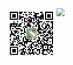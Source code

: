 <a href="https://github.com/qiaofengsheng">
<img align="right" src="https://github-readme-stats.vercel.app/api?username=qiaofengsheng&theme=dracula&show_icons=true&icon_color=CE1D2D&text_color=718096&bg_color=ffffff&hide_title=true">
</a>

<img align="right" src="https://github.com/bubbliiiing/Bubbliiiing/blob/main/%E5%85%AC%E4%BC%97%E5%8F%B7%E4%BA%8C%E7%BB%B4%E7%A0%81.jpg" width="100px">
